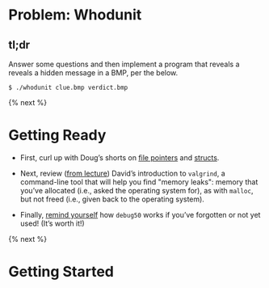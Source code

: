 # Problem: Whodunit

## tl;dr

Answer some questions and then implement a program that reveals a reveals a hidden message in a BMP, per the below.

```
$ ./whodunit clue.bmp verdict.bmp
```

{% next %}

# Getting Ready

- First, curl up with Doug’s shorts on [file pointers](https://youtu.be/bOF-SpEAYgk) and [structs](https://youtu.be/N5pA7RvvQDg).

- Next, review ([from lecture](https://youtu.be/ed2lnJNf7HU)) David’s introduction to `valgrind`, a command-line tool that will help you find "memory leaks": memory that you’ve allocated (i.e., asked the operating system for), as with `malloc`, but not freed (i.e., given back to the operating system).

- Finally, [remind yourself](https://youtu.be/VtkMZjvvKaU) how `debug50` works if you’ve forgotten or not yet used! (It’s worth it!)

{% next %}

# Getting Started

